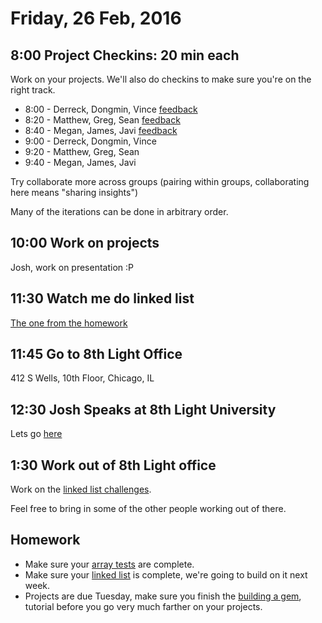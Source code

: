 Friday, 26 Feb, 2016
====================


8:00 Project Checkins: 20 min each
----------------------------------

Work on your projects.
We'll also do checkins to make sure you're on the right track.

* 8:00 - Derreck, Dongmin, Vince [feedback](https://github.com/Vince331/Notes-Project/issues/2)
* 8:20 - Matthew, Greg, Sean [feedback](https://github.com/SeanGallen/Project_Notes/issues/7)
* 8:40 - Megan, James, Javi [feedback](https://github.com/Javi-Rev/Notes-Project-Team-Repository/issues/9)
* 9:00 - Derreck, Dongmin, Vince
* 9:20 - Matthew, Greg, Sean
* 9:40 - Megan, James, Javi

Try collaborate more across groups
(pairing within groups, collaborating here means "sharing insights")

Many of the iterations can be done in arbitrary order.


10:00 Work on projects
----------------------

Josh, work on presentation :P


11:30 Watch me do linked list
-----------------------------

[The one from the homework](https://github.com/CodePlatoon/curriculum/blob/master/phase1/linked_list_tdd.md)


11:45 Go to 8th Light Office
----------------------------

412 S Wells, 10th Floor, Chicago, IL


12:30 Josh Speaks at 8th Light University
-----------------------------------------

Lets go [here](http://www.meetup.com/8th-light-university/events/228599637/)


1:30 Work out of 8th Light office
---------------------------------

Work on the [linked list challenges](https://github.com/JoshCheek/linked_list_challenges).

Feel free to bring in some of the other people working out of there.


Homework
--------

* Make sure your [array tests](https://github.com/CodePlatoon/daily/blob/2ac5e7c9ba303e91b79fbb4e3b87c5c31d2383b5/week-04/2016-02-23-tue.md#test-array)
  are complete.
* Make sure your [linked list](https://github.com/CodePlatoon/curriculum/blob/master/phase1/linked_list_tdd.md)
  is complete, we're going to build on it next week.
* Projects are due Tuesday, make sure you finish the
  [building a gem](https://github.com/turingschool/lesson_plans/blob/master/electives/building-a-gem/Day3.md),
  tutorial before you go very much farther on your projects.

